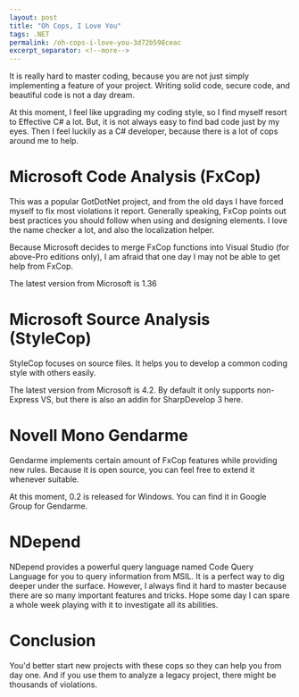 ```yaml
---
layout: post
title: "Oh Cops, I Love You"
tags: .NET
permalink: /oh-cops-i-love-you-3d72b598ceac
excerpt_separator: <!--more-->
---
```

It is really hard to master coding, because you are not just simply implementing a feature of your project. Writing solid code, secure code, and beautiful code is not a day dream.

At this moment, I feel like upgrading my coding style, so I find myself resort to Effective C# a lot. But, it is not always easy to find bad code just by my eyes. Then I feel luckily as a C# developer, because there is a lot of cops around me to help.
<!--more-->

# Microsoft Code Analysis (FxCop)

This was a popular GotDotNet project, and from the old days I have forced myself to fix most violations it report. Generally speaking, FxCop points out best practices you should follow when using and designing elements. I love the name checker a lot, and also the localization helper.

Because Microsoft decides to merge FxCop functions into Visual Studio (for above-Pro editions only), I am afraid that one day I may not be able to get help from FxCop.

The latest version from Microsoft is 1.36

# Microsoft Source Analysis (StyleCop)

StyleCop focuses on source files. It helps you to develop a common coding style with others easily.

The latest version from Microsoft is 4.2. By default it only supports non-Express VS, but there is also an addin for SharpDevelop 3 here.

# Novell Mono Gendarme

Gendarme implements certain amount of FxCop features while providing new rules. Because it is open source, you can feel free to extend it whenever suitable.

At this moment, 0.2 is released for Windows. You can find it in Google Group for Gendarme.

# NDepend

NDepend provides a powerful query language named Code Query Language for you to query information from MSIL. It is a perfect way to dig deeper under the surface. However, I always find it hard to master because there are so many important features and tricks. Hope some day I can spare a whole week playing with it to investigate all its abilities.

# Conclusion

You'd better start new projects with these cops so they can help you from day one. And if you use them to analyze a legacy project, there might be thousands of violations.
